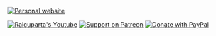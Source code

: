 [![Personal website](https://img.shields.io/badge/Personal_website-ricardolopes.dev-blue?style=flat-square&color=563397)](https://ricardolopes.dev)

[![Raicuparta's Youtube](https://img.shields.io/endpoint?color=f00&label=Youtube&logoColor=f00&style=for-the-badge&url=https%3A%2F%2Fyoutube-channel-badge-orpin.vercel.app%2Fapi%2Fsubscriber)](https://www.youtube.com/c/Raicuparta) [![Support on Patreon](https://img.shields.io/badge/dynamic/json?style=for-the-badge&color=ff424d&label=Patreon&query=data.attributes.patron_count&suffix=%20patrons&url=https%3A%2F%2Fwww.patreon.com%2Fapi%2Fcampaigns%2F7004713&logo=patreon)](https://www.patreon.com/raivr) [![Donate with PayPal](https://img.shields.io/badge/PayPal-Donate-blue?style=for-the-badge&color=blue&logo=paypal)](https://paypal.me/raicuparta/5usd)
